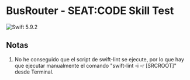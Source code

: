 #  BusRouter - SEAT:CODE Skill Test
![Swift 5.9.2](https://img.shields.io/badge/Swift-5.9.2-orange.svg)

## Notas
1. No he conseguido que el script de swift-lint se ejecute, por lo que hay que ejecutar manualmente el comando "swift-lint -i -r [SRCROOT]" desde Terminal.


